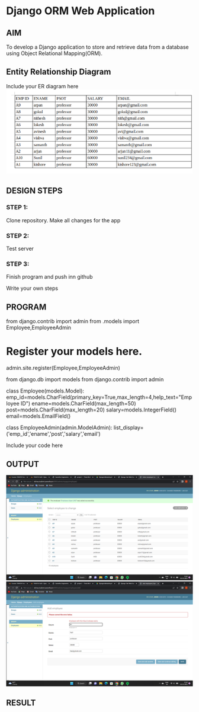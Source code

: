 # Django ORM Web Application

## AIM
To develop a Django application to store and retrieve data from a database using Object Relational Mapping(ORM).

## Entity Relationship Diagram

Include your ER diagram here
![OUTPUT](Image/er.png)
## DESIGN STEPS

### STEP 1:
Clone repository. Make all changes for the app

### STEP 2:
Test server

### STEP 3:
Finish program and push inn github

Write your own steps

## PROGRAM

from django.contrib import admin
from .models import Employee,EmployeeAdmin

# Register your models here.
admin.site.register(Employee,EmployeeAdmin)


from django.db import models
from django.contrib import admin

class Employee(models.Model):
    emp_id=models.CharField(primary_key=True,max_length=4,help_text="Employee ID")
    ename=models.CharField(max_length=50)
    post=models.CharField(max_length=20)
    salary=models.IntegerField()
    email=models.EmailField()

class EmployeeAdmin(admin.ModelAdmin):
    list_display=('emp_id','ename','post','salary','email')

Include your code here

## OUTPUT

![OUTPUT](Image/admin.png)
![OUTPUT](Image/primary.png)


## RESULT
